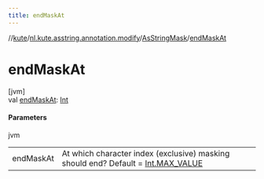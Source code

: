 ```yaml
---
title: endMaskAt
---
```

//[kute](../../../index.html)/[nl.kute.asstring.annotation.modify](../index.html)/[AsStringMask](index.html)/[endMaskAt](end-mask-at.html)



# endMaskAt



[jvm]\
val [endMaskAt](end-mask-at.html): [Int](https://kotlinlang.org/api/latest/jvm/stdlib/kotlin/-int/index.html)



#### Parameters


jvm

| | |
|---|---|
| endMaskAt | At which character index (exclusive) masking should end? Default = [Int.MAX_VALUE](https://kotlinlang.org/api/latest/jvm/stdlib/kotlin/-int/-m-a-x_-v-a-l-u-e.html) |




